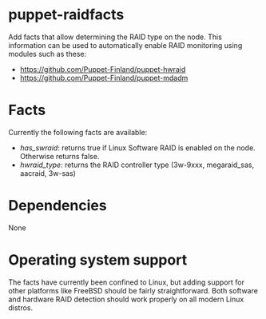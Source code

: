 # puppet-raidfacts

Add facts that allow determining the RAID type on the node. This information can 
be used to automatically enable RAID monitoring using modules such as 
these:

* https://github.com/Puppet-Finland/puppet-hwraid
* https://github.com/Puppet-Finland/puppet-mdadm

# Facts

Currently the following facts are available:

* *has_swraid*: returns true if Linux Software RAID is enabled on the node. Otherwise returns false.
* *hwraid_type*: returns the RAID controller type (3w-9xxx, megaraid_sas, aacraid, 3w-sas)

# Dependencies

None

# Operating system support

The facts have currently been confined to Linux, but adding support for other 
platforms like FreeBSD should be fairly straightforward. Both software and 
hardware RAID detection should work properly on all modern Linux distros.
